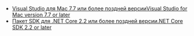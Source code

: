 * [<span data-ttu-id="307e9-101">Visual Studio для Mac 7.7 или более поздней версии</span><span class="sxs-lookup"><span data-stu-id="307e9-101">Visual Studio for Mac version 7.7 or later</span></span>](https://www.visualstudio.com/downloads/)
* [<span data-ttu-id="307e9-102">Пакет SDK для .NET Core 2.2 или более поздней версии</span><span class="sxs-lookup"><span data-stu-id="307e9-102">.NET Core SDK 2.2 or later</span></span>](https://www.microsoft.com/net/download/all)